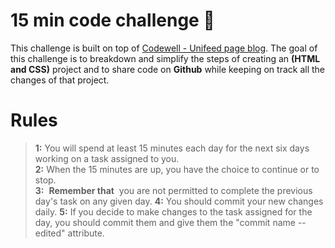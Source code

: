 
# 15 min code challenge  👋

This challenge is built on top of [Codewell - Unifeed page blog](https://www.codewell.cc/challenges/unifeed-blog-page--608d9d5c747bad001532bd7c).
The goal of this challenge is to breakdown and simplify the steps of creating an **(HTML and CSS)** project and to share code on **Github** while keeping on track all the changes of that project.

# Rules


>**1:** You will spend at least 15 minutes each day for the next six days working on a task assigned to you.\
>**2:** When the 15 minutes are up, you have the choice to continue or to stop.\
>**3:**  **Remember that**  you are not permitted to complete the previous day's task on any given day.
>**4:** You should commit your new changes daily.
>**5:** If you decide to make changes to the task assigned for the day, you should commit them and give them the "commit name -- edited" attribute. 